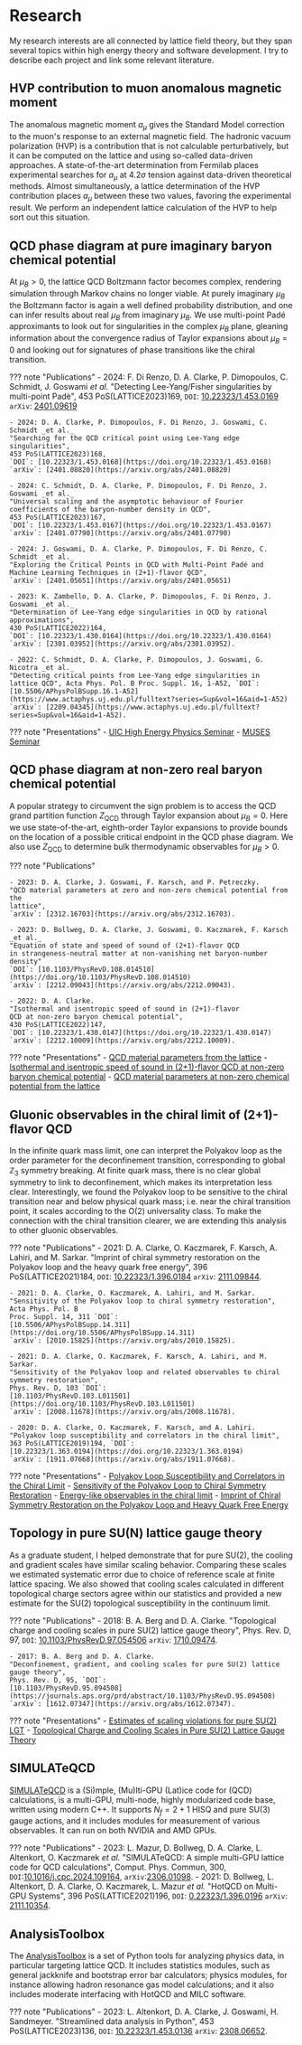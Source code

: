# Research 

My research interests are all connected by lattice field theory, but they span several topics within high energy
theory and software development. I try to describe each project and link some relevant literature.


## HVP contribution to muon anomalous magnetic moment

The anomalous magnetic moment $a_\mu$ gives the Standard Model correction
to the muon's response to an external magnetic field. The hadronic vacuum
polarization (HVP) is a contribution that is not calculable perturbatively, but
it can be computed on the lattice and using so-called data-driven approaches.
A state-of-the-art determination from Fermilab places experimental
searches for $a_\mu$ at $4.2\sigma$ tension against data-driven theoretical
methods. Almost simultaneously, a lattice determination of the HVP contribution
places $a_\mu$ between these two values, favoring the experimental result.
We perform an independent lattice calculation of the HVP to help sort
out this situation.


## QCD phase diagram at pure imaginary baryon chemical potential

At $\mu_B>0$, the lattice QCD Boltzmann factor becomes complex, rendering
            simulation through Markov chains no longer viable.
            At purely imaginary $\mu_B$ the Boltzmann factor is again a well
            defined probability distribution, and one can infer results
            about real $\mu_B$ from imaginary $\mu_B$. We use multi-point
            Padé approximants to look out for singularities in the complex
            $\mu_B$ plane, gleaning information about the convergence radius
            of Taylor expansions about $\mu_B=0$ and looking out for signatures
            of phase transitions like the chiral transition.

??? note "Publications"
    - 2024: F. Di Renzo, D. A. Clarke, P. Dimopoulos, C. Schmidt, J. Goswami _et al._
    "Detecting Lee-Yang/Fisher singularities by multi-point Padè",
    453 PoS(LATTICE2023)169,
    `DOI`: [10.22323/1.453.0169](https://doi.org/10.22323/1.453.0169)
    `arXiv`: [2401.09619](https://arxiv.org/abs/2401.09619)

    - 2024: D. A. Clarke, P. Dimopoulos, F. Di Renzo, J. Goswami, C. Schmidt _et al._ 
    "Searching for the QCD critical point using Lee-Yang edge 
    singularities",
    453 PoS(LATTICE2023)168,
    `DOI`: [10.22323/1.453.0168](https://doi.org/10.22323/1.453.0168)
    `arXiv`: [2401.08820](https://arxiv.org/abs/2401.08820)

    - 2024: C. Schmidt, D. A. Clarke, P. Dimopoulos, F. Di Renzo, J. Goswami _et al._ 
    "Universal scaling and the asymptotic behaviour of Fourier 
    coefficients of the baryon-number density in QCD",
    453 PoS(LATTICE2023)167,
    `DOI`: [10.22323/1.453.0167](https://doi.org/10.22323/1.453.0167)
    `arXiv`: [2401.07790](https://arxiv.org/abs/2401.07790)

    - 2024: J. Goswami, D. A. Clarke, P. Dimopoulos, F. Di Renzo, C. Schmidt _et al._ 
    "Exploring the Critical Points in QCD with Multi-Point Padé and 
    Machine Learning Techniques in (2+1)-flavor QCD",
    `arXiv`: [2401.05651](https://arxiv.org/abs/2401.05651)

    - 2023: K. Zambello, D. A. Clarke, P. Dimopoulos, F. Di Renzo, J. Goswami _et al._ 
    "Determination of Lee-Yang edge singularities in QCD by rational
    approximations", 
    430 PoS(LATTICE2022)164, 
    `DOI`: [10.22323/1.430.0164](https://doi.org/10.22323/1.430.0164)
    `arXiv`: [2301.03952](https://arxiv.org/abs/2301.03952).
    
    - 2022: C. Schmidt, D. A. Clarke, P. Dimopoulos, J. Goswami, G. Nicotra _et al._ 
    "Detecting critical points from Lee-Yang edge singularities in
    lattice QCD", Acta Phys. Pol. B Proc. Suppl. 16, 1-A52, `DOI`:
    [10.5506/APhysPolBSupp.16.1-A52](https://www.actaphys.uj.edu.pl/fulltext?series=Sup&vol=16&aid=1-A52) 
    `arXiv`: [2209.04345](https://www.actaphys.uj.edu.pl/fulltext?series=Sup&vol=16&aid=1-A52).

??? note "Presentations"
    - [UIC High Energy Physics Seminar](pdfs/2024_UIC.pdf)
    - [MUSES Seminar](pdfs/2024_MUSES.pdf)


## QCD phase diagram at non-zero real baryon chemical potential 

A popular strategy to circumvent the sign problem is to access the QCD grand
partition function $Z_{\text{QCD}}$ through Taylor expansion about $\mu_B=0$.
Here we use state-of-the-art, eighth-order Taylor expansions to provide bounds on the
location of a possible critical endpoint in the QCD phase diagram. We also use
$Z_{\text{QCD}}$ to determine bulk thermodynamic observables for $\mu_B>0$.

??? note "Publications"

    - 2023: D. A. Clarke, J. Goswami, F. Karsch, and P. Petreczky.
    "QCD material parameters at zero and non-zero chemical potential from the
    lattice",
    `arXiv`: [2312.16703](https://arxiv.org/abs/2312.16703).

    - 2023: D. Bollweg, D. A. Clarke, J. Goswami, O. Kaczmarek, F. Karsch _et al._  
    "Equation of state and speed of sound of (2+1)-flavor QCD
    in strangeness-neutral matter at non-vanishing net baryon-number
    density" 
    `DOI`: [10.1103/PhysRevD.108.014510](https://doi.org/10.1103/PhysRevD.108.014510)
    `arXiv`: [2212.09043](https://arxiv.org/abs/2212.09043).
    
    - 2022: D. A. Clarke. 
    "Isothermal and isentropic speed of sound in (2+1)-flavor
    QCD at non-zero baryon chemical potential",
    430 PoS(LATTICE2022)147,
    `DOI`: [10.22323/1.430.0147](https://doi.org/10.22323/1.430.0147)
    `arXiv`: [2212.10009](https://arxiv.org/abs/2212.10009).

??? note "Presentations"
    - [QCD material parameters from the lattice](pdfs/2024_RIKEN.pdf)
    - [Isothermal and isentropic speed of sound in (2+1)-flavor QCD at non-zero baryon chemical potential](pdfs/pres_LAT4.pdf)
    - [QCD material parameters at non-zero chemical potential from the lattice](pdfs/pres_QM2023.pdf)


## Gluonic observables in the chiral limit of (2+1)-flavor QCD

  In the infinite quark mass limit, one can interpret the Polyakov loop
            as the order parameter for the deconfinement transition, corresponding to global
            $\mathbb{Z}_3$ symmetry breaking. At finite quark mass, there is no clear
            global symmetry to link to deconfinement, which makes its
            interpretation less clear. Interestingly, we found
            the Polyakov loop to be sensitive to the chiral transition near and
            below physical quark mass; i.e. near the chiral transition point,
            it scales according to the O(2) universality class. To make the
            connection with the chiral transition clearer, we are
            extending this analysis to other gluonic observables.

??? note "Publications"
    - 2021: D. A. Clarke, O. Kaczmarek, F. Karsch, A. Lahiri, and M. Sarkar.
    "Imprint of chiral symmetry restoration on the Polyakov loop and
    the heavy quark free energy", 
    396 PoS(LATTICE2021)184, `DOI`:
    [10.22323/1.396.0184](https://pos.sissa.it/396/184/) 
    `arXiv`: [2111.09844](https://arxiv.org/abs/2111.09844).
    
    - 2021: D. A. Clarke, O. Kaczmarek, A. Lahiri, and M. Sarkar. 
    "Sensitivity of the Polyakov loop to chiral symmetry restoration", 
    Acta Phys. Pol. B
    Proc. Suppl. 14, 311 `DOI`: 
    [10.5506/APhysPolBSupp.14.311](https://doi.org/10.5506/APhysPolBSupp.14.311) 
    `arXiv`: [2010.15825](https://arxiv.org/abs/2010.15825).
    
    - 2021: D. A. Clarke, O. Kaczmarek, F. Karsch, A. Lahiri, and M. Sarkar. 
    "Sensitivity of the Polyakov loop and related observables to chiral symmetry restoration", 
    Phys. Rev. D, 103 `DOI`:
    [10.1103/PhysRevD.103.L011501](https://doi.org/10.1103/PhysRevD.103.L011501) 
    `arXiv`: [2008.11678](https://arxiv.org/abs/2008.11678).
    
    - 2020: D. A. Clarke, O. Kaczmarek, F. Karsch, and A. Lahiri.
    "Polyakov loop susceptibility and correlators in the chiral limit",
    363 PoS(LATTICE2019)194, `DOI`: 
    [10.22323/1.363.0194](https://doi.org/10.22323/1.363.0194) 
    `arXiv`: [1911.07668](https://arxiv.org/abs/1911.07668).

??? note "Presentations"
    - [Polyakov Loop Susceptibility and Correlators in the Chiral Limit](pdfs/pres_LAT2.pdf)
    - [Sensitivity of the Polyakov Loop to Chiral Symmetry Restoration](pdfs/pres_CRITICAL.pdf)
    - [Energy-like observables in the chiral limit](pdfs/pres_CRC2020.pdf)
    - [Imprint of Chiral Symmetry Restoration on the Polyakov Loop and Heavy Quark Free Energy](pdfs/pres_LAT3.pdf)


## Topology in pure SU(N) lattice gauge theory

As a graduate student, I helped demonstrate that for pure SU(2), the cooling
            and gradient scales have similar scaling behavior.
            Comparing these scales we estimated systematic error due to choice of 
            reference scale at finite lattice spacing.
            We also showed that cooling scales calculated in different topological 
            charge sectors agree within our statistics and provided a 
            new estimate for the SU(2) topological susceptibility in 
            the continuum limit.

??? note "Publications"
    - 2018: B. A. Berg and D. A. Clarke. 
    "Topological charge and cooling scales in pure SU(2) lattice gauge theory", 
    Phys. Rev. D, 97, 
    `DOI`: [10.1103/PhysRevD.97.054506](https://journals.aps.org/prd/abstract/10.1103/PhysRevD.97.054506) 
    `arXiv`: [1710.09474](https://arxiv.org/abs/1710.09474).
    
    - 2017: B. A. Berg and D. A. Clarke. 
    "Deconfinement, gradient, and cooling scales for pure SU(2) lattice gauge theory", 
    Phys. Rev. D, 95, `DOI`:
    [10.1103/PhysRevD.95.094508](https://journals.aps.org/prd/abstract/10.1103/PhysRevD.95.094508) 
    `arXiv`: [1612.07347](https://arxiv.org/abs/1612.07347).

??? note "Presentations"
    - [Estimates of scaling violations for pure SU(2) LGT](pdfs/pres_LAT1.pdf)
    - [Topological Charge and Cooling Scales in Pure SU(2) Lattice Gauge Theory](pdfs/aps.pdf)


## SIMULATeQCD

 [SIMULATeQCD](https://github.com/LatticeQCD/SIMULATeQCD) is a (Si)mple, (Mu)lti-GPU
            (Lat)ice code for (QCD) calculations, is a multi-GPU,
            multi-node, highly modularized code base, written using modern C++.
            It supports $N_f=2+1$ HISQ and pure SU(3) gauge actions, and it
            includes modules for measurement of various observables.
            It can run on both NVIDIA and AMD GPUs.

??? note "Publications"
    - 2023: L. Mazur, D. Bollweg, D. A. Clarke, L. Altenkort, O. Kaczmarek _et al._ 
    "SIMULATeQCD: A simple multi-GPU lattice code for QCD calculations",
    Comput. Phys. Commun, 300, 
    `DOI`:[10.1016/j.cpc.2024.109164](https://doi.org/10.1016/j.cpc.2024.109164), 
    `arXiv`:[2306.01098](https://arxiv.org/abs/2306.01098).
    - 2021: D. Bollweg, L. Altenkort, D. A. Clarke, O. Kaczmarek, L. Mazur _et al._
    "HotQCD on Multi-GPU Systems",
          396 PoS(LATTICE2021)196,
          `DOI`:
               [0.22323/1.396.0196](https://pos.sissa.it/396/196/)
          `arXiv`:
               [2111.10354](https://arxiv.org/abs/2111.10354).


## AnalysisToolbox

The [AnalysisToolbox](https://github.com/LatticeQCD/AnalysisToolbox) is a set of Python tools 
for analyzing physics data, in particular targeting lattice QCD. It includes 
statistics modules, such as general jackknife and bootstrap error bar calculators;
physics modules, for instance allowing hadron resonance gas model calculations; 
and it also includes moderate interfacing with HotQCD and MILC software.

??? note "Publications"
    - 2023: L. Altenkort, D. A. Clarke, J. Goswami, H. Sandmeyer.
    "Streamlined data analysis in Python", 
    453 PoS(LATTICE2023)136,
          `DOI`: [10.22323/1.453.0136](https://doi.org/10.22323/1.453.0136)
          `arXiv`:
               [2308.06652](https://arxiv.org/abs/2308.06652).


